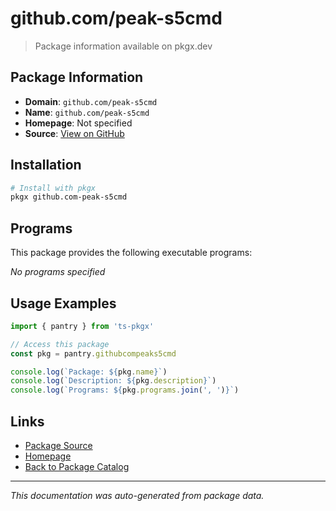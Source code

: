 # github.com/peak-s5cmd

> Package information available on pkgx.dev

## Package Information

- **Domain**: `github.com/peak-s5cmd`
- **Name**: `github.com/peak-s5cmd`
- **Homepage**: Not specified
- **Source**: [View on GitHub](https://github.com/pkgxdev/pantry/tree/main/projects/github.com/peak-s5cmd/package.yml)

## Installation

```bash
# Install with pkgx
pkgx github.com-peak-s5cmd
```

## Programs

This package provides the following executable programs:

*No programs specified*

## Usage Examples

```typescript
import { pantry } from 'ts-pkgx'

// Access this package
const pkg = pantry.githubcompeaks5cmd

console.log(`Package: ${pkg.name}`)
console.log(`Description: ${pkg.description}`)
console.log(`Programs: ${pkg.programs.join(', ')}`)
```

## Links

- [Package Source](https://github.com/pkgxdev/pantry/tree/main/projects/github.com/peak-s5cmd/package.yml)
- [Homepage](#)
- [Back to Package Catalog](../package-catalog.md)

---

*This documentation was auto-generated from package data.*
